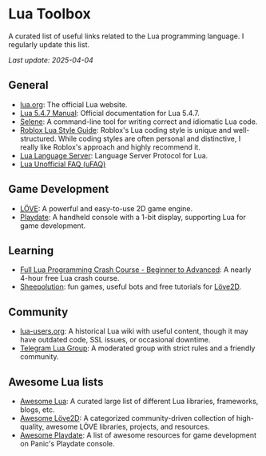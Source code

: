 # Lua Toolbox

A curated list of useful links related to the Lua programming language. I regularly update this list.

<em>Last update: <time>2025-04-04</time></em>

## General

- [lua.org](https://www.lua.org): The official Lua website.
- [Lua 5.4.7 Manual](https://www.lua.org/manual/5.4/): Official documentation for Lua 5.4.7.
- [Selene](https://kampfkarren.github.io/selene/selene.html#selene): A command-line tool for writing correct and idiomatic Lua code.
- [Roblox Lua Style Guide](https://roblox.github.io/lua-style-guide/): Roblox's Lua coding style is unique and well-structured. While coding styles are often personal and distinctive, I really like Roblox's approach and highly recommend it.
- [Lua Language Server](https://github.com/LuaLS/lua-language-server): Language Server Protocol for Lua.
- [Lua Unofficial FAQ (uFAQ)](https://www.luafaq.org/)

## Game Development

- [LÖVE](https://love2d.org): A powerful and easy-to-use 2D game engine.
- [Playdate](https://play.date/): A handheld console with a 1-bit display, supporting Lua for game development.

## Learning

- [Full Lua Programming Crash Course - Beginner to Advanced](https://www.youtube.com/watch?v=1srFmjt1Ib0): A nearly 4-hour free Lua crash course.
- [Sheepolution](https://sheepolution.com): fun games, useful bots and free
  tutorials for [Löve2D](https://love2d.org).

## Community

- [lua-users.org](https://lua-users.org/wiki/): A historical Lua wiki with useful content, though it may have outdated code, SSL issues, or occasional downtime.
- [Telegram Lua Group](https://t.me/LuaLang): A moderated group with strict rules and a friendly community.  

## Awesome Lua lists

- [Awesome Lua](https://github.com/LewisJEllis/awesome-lua): A curated large list of different Lua libraries, frameworks, blogs, etc.
- [Awesome Löve2D](https://github.com/love2d-community/awesome-love2d/): A categorized community-driven collection of high-quality, awesome LÖVE libraries, projects, and resources.
- [Awesome Playdate](https://github.com/sayhiben/awesome-playdate): A list of awesome resources for game development on Panic's Playdate console.
